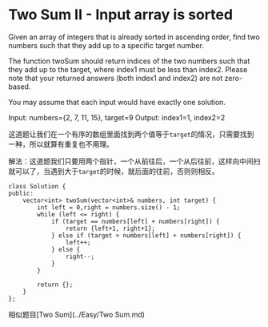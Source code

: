 Two Sum II - Input array is sorted
============
Given an array of integers that is already sorted in ascending order, find two numbers such that they add up to a specific target number.

The function twoSum should return indices of the two numbers such that they add up to the target, where index1 must be less than index2. Please note that your returned answers (both index1 and index2) are not zero-based.

You may assume that each input would have exactly one solution.

Input: numbers={2, 7, 11, 15}, target=9
Output: index1=1, index2=2

这道题让我们在一个有序的数组里面找到两个值等于`target`的情况，只需要找到一种，所以就算有重复也不用理。

解法：这道题我们只要用两个指针，一个从前往后，一个从后往前，这样向中间扫就可以了，当遇到大于`target`的时候，就后面的往前，否则则相反。

```
class Solution {
public:
    vector<int> twoSum(vector<int>& numbers, int target) {
        int left = 0,right = numbers.size() - 1;
        while (left <= right) {
            if (target == numbers[left] + numbers[right]) {
                return {left+1, right+1};
            } else if (target > numbers[left] + numbers[right]) {
                left++;
            } else {
                right--;
            }
        }

        return {};
    }
};
```

相似题目[Two Sum](../Easy/Two Sum.md)
